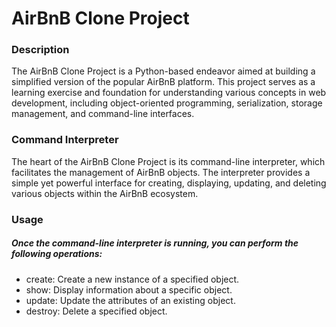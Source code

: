 # AirBnB Clone Project
### Description
The AirBnB Clone Project is a Python-based endeavor aimed at building a simplified version of the popular AirBnB platform. This project serves as a learning exercise and foundation for understanding various concepts in web development, including object-oriented programming, serialization, storage management, and command-line interfaces.

### Command Interpreter
The heart of the AirBnB Clone Project is its command-line interpreter, which facilitates the management of AirBnB objects. The interpreter provides a simple yet powerful interface for creating, displaying, updating, and deleting various objects within the AirBnB ecosystem.

### Usage
##### Once the command-line interpreter is running, you can perform the following operations:

* create: Create a new instance of a specified object.
* show: Display information about a specific object.
* update: Update the attributes of an existing object.
* destroy: Delete a specified object.
